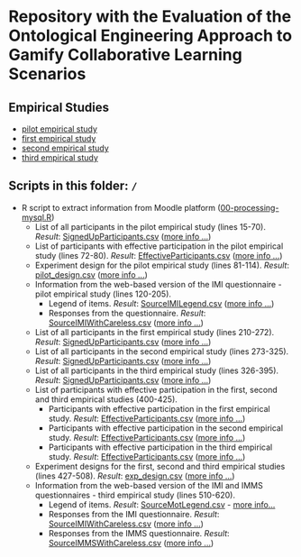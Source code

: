 # Repository with the Evaluation of the Ontological Engineering Approach to Gamify Collaborative Learning Scenarios




## Empirical Studies

* [pilot empirical study](pilot-study/)
* [first empirical study](study01/)
* [second empirical study](study02/)
* [third empirical study](study03/)

## Scripts in this folder: `/`
 

 * R script to extract information from Moodle platform ([00-processing-mysql.R](https://github.com/geiser/phd-thesis-evaluation/blob/master/00-processing-mysql.R))
   - List of all participants in the pilot empirical study (lines 15-70). _Result_: [SignedUpParticipants.csv](pilot-study/data/SignedUpParticipants.csv) ([more info ...](pilot-study/data/))
   - List of participants with effective participation in the pilot empirical study (lines 72-80). _Result_: [EffectiveParticipants.csv](pilot-study/data/EffectiveParticipants.csv) ([more info ...](pilot-study/data/))
   - Experiment design for the pilot empirical study (lines 81-114). _Result_: [pilot_design.csv](report/pilot_design.csv) ([more info ...](report/))
   - Information from the web-based version of the IMI questionnaire - pilot empirical study (lines 120-205).
     - Legend of items. _Result_: [SourceIMILegend.csv](pilot-study/data/SourceIMILegend.csv) ([more info ...](pilot-study/data/))
     - Responses from the questionnaire. _Result_: [SourceIMIWithCareless.csv](pilot-study/data/SourceIMIWithCareless.csv) ([more info ...](pilot-study/data/))
   - List of all participants in the first empirical study (lines 210-272). _Result_: [SignedUpParticipants.csv](study01/data/SignedUpParticipants.csv) ([more info ...](study01/data/))
   - List of all participants in the second empirical study (lines 273-325). _Result_: [SignedUpParticipants.csv](study02/data/SignedUpParticipants.csv) ([more info ...](study02/data/))
   - List of all participants in the third empirical study (lines 326-395). _Result_: [SignedUpParticipants.csv](study03/data/SignedUpParticipants.csv) ([more info ...](study03/data/))
   - List of participants with effective participation in the first, second and third empirical studies (400-425).
     - Participants with effective participation in the first empirical study. _Result_: [EffectiveParticipants.csv](study01/data/EffectiveParticipants.csv) ([more info ...](study01/data/))
     - Participants with effective participation in the second empirical study. _Result_: [EffectiveParticipants.csv](study02/data/EffectiveParticipants.csv) ([more info ...](study02/data/))
     - Participants with effective participation in the third empirical study. _Result_: [EffectiveParticipants.csv](study03/data/EffectiveParticipants.csv) ([more info ...](study03/data/))
   - Experiment designs for the first, second and third empirical studies (lines 427-508). _Result_: [exp_design.csv](report/exp_design.csv) ([more info ...](report/))
   - Information from the web-based version of the IMI and IMMS questionnaires - third empirical study (lines 510-620).
     - Legend of items. _Result_: [SourceMotLegend.csv](study03/data/SourceMotLegend.csv) - [more info...](study03/data/)
     - Responses from the IMI questionnaire. _Result_: [SourceIMIWithCareless.csv](study03/data/SourceIMIWithCareless.csv) ([more info ...](study03/data/))
     - Responses from the IMMS questionnaire. _Result_: [SourceIMMSWithCareless.csv](study03/data/SourceIMMSWithCareless.csv) ([more info ...](study03/data/))
  
